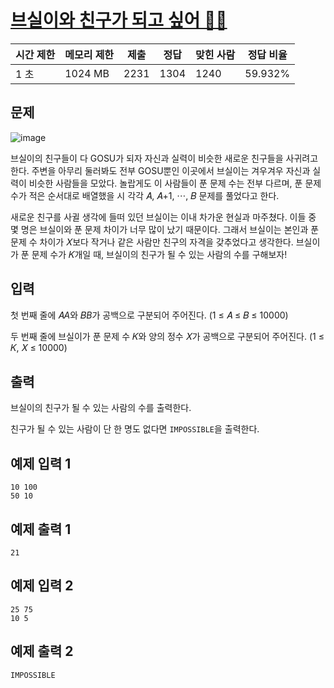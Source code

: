 # [브실이와 친구가 되고 싶어 🤸‍♀️](https://www.acmicpc.net/problem/29736)

| 시간 제한 | 메모리 제한 | 제출 | 정답 | 맞힌 사람 | 정답 비율 |
| --- | --- | --- | --- | --- | --- |
| 1 초 | 1024 MB | 2231 | 1304 | 1240 | 59.932% |

## 문제

![image](https://upload.acmicpc.net/a16efaf0-0a63-4d9a-98f2-368c045f888d/-/preview/)

브실이의 친구들이 다 GOSU가 되자 자신과 실력이 비슷한 새로운 친구들을 사귀려고 한다. 주변을 아무리 둘러봐도 전부 GOSU뿐인 이곳에서 브실이는 겨우겨우 자신과 실력이 비슷한 사람들을 모았다. 놀랍게도 이 사람들이 푼 문제 수는 전부 다르며, 푼 문제 수가 적은 순서대로 배열했을 시 각각 𝐴, 𝐴+1, ⋯, 𝐵 문제를 풀었다고 한다.

새로운 친구를 사귈 생각에 들떠 있던 브실이는 이내 차가운 현실과 마주쳤다. 이들 중 몇 명은 브실이와 푼 문제 차이가 너무 많이 났기 때문이다. 그래서 브실이는 본인과 푼 문제 수 차이가 𝑋보다 작거나 같은 사람만 친구의 자격을 갖추었다고 생각한다. 브실이가 푼 문제 수가 𝐾개일 때, 브실이의 친구가 될 수 있는 사람의 수를 구해보자!

## 입력

첫 번째 줄에 𝐴$A$와 𝐵$B$가 공백으로 구분되어 주어진다. (1 ≤ 𝐴 ≤ 𝐵 ≤ 10000)

두 번째 줄에 브실이가 푼 문제 수 𝐾와 양의 정수 𝑋가 공백으로 구분되어 주어진다. (1 ≤ 𝐾, 𝑋 ≤ 10000)

## 출력

브실이의 친구가 될 수 있는 사람의 수를 출력한다.

친구가 될 수 있는 사람이 단 한 명도 없다면 `IMPOSSIBLE`을 출력한다.

## 예제 입력 1

```
10 100
50 10

```

## 예제 출력 1

```
21

```

## 예제 입력 2

```
25 75
10 5

```

## 예제 출력 2

```
IMPOSSIBLE
```
